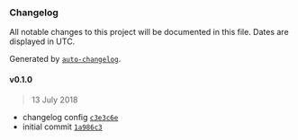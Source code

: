 ### Changelog

All notable changes to this project will be documented in this file. Dates are displayed in UTC.

Generated by [`auto-changelog`](https://github.com/CookPete/auto-changelog).

#### v0.1.0

> 13 July 2018

- changelog config [`c3e3c6e`](https://github.com/alexruzzarin/neutrino-scripts/commit/c3e3c6e003dcf5794a31721c54f90498b610e5c0)
- initial commit [`1a986c3`](https://github.com/alexruzzarin/neutrino-scripts/commit/1a986c33f6162d3c3fe3dc0e96b985c0c95843cb)
